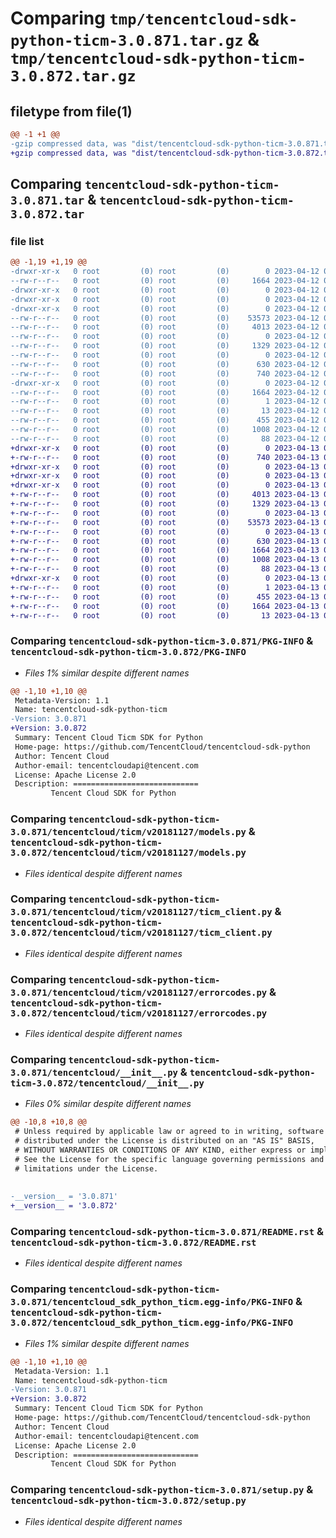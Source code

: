 # Comparing `tmp/tencentcloud-sdk-python-ticm-3.0.871.tar.gz` & `tmp/tencentcloud-sdk-python-ticm-3.0.872.tar.gz`

## filetype from file(1)

```diff
@@ -1 +1 @@
-gzip compressed data, was "dist/tencentcloud-sdk-python-ticm-3.0.871.tar", last modified: Wed Apr 12 00:43:41 2023, max compression
+gzip compressed data, was "dist/tencentcloud-sdk-python-ticm-3.0.872.tar", last modified: Thu Apr 13 01:03:13 2023, max compression
```

## Comparing `tencentcloud-sdk-python-ticm-3.0.871.tar` & `tencentcloud-sdk-python-ticm-3.0.872.tar`

### file list

```diff
@@ -1,19 +1,19 @@
-drwxr-xr-x   0 root         (0) root         (0)        0 2023-04-12 00:43:41.000000 tencentcloud-sdk-python-ticm-3.0.871/
--rw-r--r--   0 root         (0) root         (0)     1664 2023-04-12 00:43:41.000000 tencentcloud-sdk-python-ticm-3.0.871/PKG-INFO
-drwxr-xr-x   0 root         (0) root         (0)        0 2023-04-12 00:43:41.000000 tencentcloud-sdk-python-ticm-3.0.871/tencentcloud/
-drwxr-xr-x   0 root         (0) root         (0)        0 2023-04-12 00:43:41.000000 tencentcloud-sdk-python-ticm-3.0.871/tencentcloud/ticm/
-drwxr-xr-x   0 root         (0) root         (0)        0 2023-04-12 00:43:41.000000 tencentcloud-sdk-python-ticm-3.0.871/tencentcloud/ticm/v20181127/
--rw-r--r--   0 root         (0) root         (0)    53573 2023-04-12 00:43:41.000000 tencentcloud-sdk-python-ticm-3.0.871/tencentcloud/ticm/v20181127/models.py
--rw-r--r--   0 root         (0) root         (0)     4013 2023-04-12 00:43:41.000000 tencentcloud-sdk-python-ticm-3.0.871/tencentcloud/ticm/v20181127/ticm_client.py
--rw-r--r--   0 root         (0) root         (0)        0 2023-04-12 00:43:41.000000 tencentcloud-sdk-python-ticm-3.0.871/tencentcloud/ticm/v20181127/__init__.py
--rw-r--r--   0 root         (0) root         (0)     1329 2023-04-12 00:43:41.000000 tencentcloud-sdk-python-ticm-3.0.871/tencentcloud/ticm/v20181127/errorcodes.py
--rw-r--r--   0 root         (0) root         (0)        0 2023-04-12 00:43:41.000000 tencentcloud-sdk-python-ticm-3.0.871/tencentcloud/ticm/__init__.py
--rw-r--r--   0 root         (0) root         (0)      630 2023-04-12 00:43:41.000000 tencentcloud-sdk-python-ticm-3.0.871/tencentcloud/__init__.py
--rw-r--r--   0 root         (0) root         (0)      740 2023-04-12 00:43:41.000000 tencentcloud-sdk-python-ticm-3.0.871/README.rst
-drwxr-xr-x   0 root         (0) root         (0)        0 2023-04-12 00:43:41.000000 tencentcloud-sdk-python-ticm-3.0.871/tencentcloud_sdk_python_ticm.egg-info/
--rw-r--r--   0 root         (0) root         (0)     1664 2023-04-12 00:43:41.000000 tencentcloud-sdk-python-ticm-3.0.871/tencentcloud_sdk_python_ticm.egg-info/PKG-INFO
--rw-r--r--   0 root         (0) root         (0)        1 2023-04-12 00:43:41.000000 tencentcloud-sdk-python-ticm-3.0.871/tencentcloud_sdk_python_ticm.egg-info/dependency_links.txt
--rw-r--r--   0 root         (0) root         (0)       13 2023-04-12 00:43:41.000000 tencentcloud-sdk-python-ticm-3.0.871/tencentcloud_sdk_python_ticm.egg-info/top_level.txt
--rw-r--r--   0 root         (0) root         (0)      455 2023-04-12 00:43:41.000000 tencentcloud-sdk-python-ticm-3.0.871/tencentcloud_sdk_python_ticm.egg-info/SOURCES.txt
--rw-r--r--   0 root         (0) root         (0)     1008 2023-04-12 00:43:41.000000 tencentcloud-sdk-python-ticm-3.0.871/setup.py
--rw-r--r--   0 root         (0) root         (0)       88 2023-04-12 00:43:41.000000 tencentcloud-sdk-python-ticm-3.0.871/setup.cfg
+drwxr-xr-x   0 root         (0) root         (0)        0 2023-04-13 01:03:13.000000 tencentcloud-sdk-python-ticm-3.0.872/
+-rw-r--r--   0 root         (0) root         (0)      740 2023-04-13 01:03:13.000000 tencentcloud-sdk-python-ticm-3.0.872/README.rst
+drwxr-xr-x   0 root         (0) root         (0)        0 2023-04-13 01:03:13.000000 tencentcloud-sdk-python-ticm-3.0.872/tencentcloud/
+drwxr-xr-x   0 root         (0) root         (0)        0 2023-04-13 01:03:13.000000 tencentcloud-sdk-python-ticm-3.0.872/tencentcloud/ticm/
+drwxr-xr-x   0 root         (0) root         (0)        0 2023-04-13 01:03:13.000000 tencentcloud-sdk-python-ticm-3.0.872/tencentcloud/ticm/v20181127/
+-rw-r--r--   0 root         (0) root         (0)     4013 2023-04-13 01:03:13.000000 tencentcloud-sdk-python-ticm-3.0.872/tencentcloud/ticm/v20181127/ticm_client.py
+-rw-r--r--   0 root         (0) root         (0)     1329 2023-04-13 01:03:13.000000 tencentcloud-sdk-python-ticm-3.0.872/tencentcloud/ticm/v20181127/errorcodes.py
+-rw-r--r--   0 root         (0) root         (0)        0 2023-04-13 01:03:13.000000 tencentcloud-sdk-python-ticm-3.0.872/tencentcloud/ticm/v20181127/__init__.py
+-rw-r--r--   0 root         (0) root         (0)    53573 2023-04-13 01:03:13.000000 tencentcloud-sdk-python-ticm-3.0.872/tencentcloud/ticm/v20181127/models.py
+-rw-r--r--   0 root         (0) root         (0)        0 2023-04-13 01:03:13.000000 tencentcloud-sdk-python-ticm-3.0.872/tencentcloud/ticm/__init__.py
+-rw-r--r--   0 root         (0) root         (0)      630 2023-04-13 01:03:13.000000 tencentcloud-sdk-python-ticm-3.0.872/tencentcloud/__init__.py
+-rw-r--r--   0 root         (0) root         (0)     1664 2023-04-13 01:03:13.000000 tencentcloud-sdk-python-ticm-3.0.872/PKG-INFO
+-rw-r--r--   0 root         (0) root         (0)     1008 2023-04-13 01:03:13.000000 tencentcloud-sdk-python-ticm-3.0.872/setup.py
+-rw-r--r--   0 root         (0) root         (0)       88 2023-04-13 01:03:13.000000 tencentcloud-sdk-python-ticm-3.0.872/setup.cfg
+drwxr-xr-x   0 root         (0) root         (0)        0 2023-04-13 01:03:13.000000 tencentcloud-sdk-python-ticm-3.0.872/tencentcloud_sdk_python_ticm.egg-info/
+-rw-r--r--   0 root         (0) root         (0)        1 2023-04-13 01:03:13.000000 tencentcloud-sdk-python-ticm-3.0.872/tencentcloud_sdk_python_ticm.egg-info/dependency_links.txt
+-rw-r--r--   0 root         (0) root         (0)      455 2023-04-13 01:03:13.000000 tencentcloud-sdk-python-ticm-3.0.872/tencentcloud_sdk_python_ticm.egg-info/SOURCES.txt
+-rw-r--r--   0 root         (0) root         (0)     1664 2023-04-13 01:03:13.000000 tencentcloud-sdk-python-ticm-3.0.872/tencentcloud_sdk_python_ticm.egg-info/PKG-INFO
+-rw-r--r--   0 root         (0) root         (0)       13 2023-04-13 01:03:13.000000 tencentcloud-sdk-python-ticm-3.0.872/tencentcloud_sdk_python_ticm.egg-info/top_level.txt
```

### Comparing `tencentcloud-sdk-python-ticm-3.0.871/PKG-INFO` & `tencentcloud-sdk-python-ticm-3.0.872/PKG-INFO`

 * *Files 1% similar despite different names*

```diff
@@ -1,10 +1,10 @@
 Metadata-Version: 1.1
 Name: tencentcloud-sdk-python-ticm
-Version: 3.0.871
+Version: 3.0.872
 Summary: Tencent Cloud Ticm SDK for Python
 Home-page: https://github.com/TencentCloud/tencentcloud-sdk-python
 Author: Tencent Cloud
 Author-email: tencentcloudapi@tencent.com
 License: Apache License 2.0
 Description: ============================
         Tencent Cloud SDK for Python
```

### Comparing `tencentcloud-sdk-python-ticm-3.0.871/tencentcloud/ticm/v20181127/models.py` & `tencentcloud-sdk-python-ticm-3.0.872/tencentcloud/ticm/v20181127/models.py`

 * *Files identical despite different names*

### Comparing `tencentcloud-sdk-python-ticm-3.0.871/tencentcloud/ticm/v20181127/ticm_client.py` & `tencentcloud-sdk-python-ticm-3.0.872/tencentcloud/ticm/v20181127/ticm_client.py`

 * *Files identical despite different names*

### Comparing `tencentcloud-sdk-python-ticm-3.0.871/tencentcloud/ticm/v20181127/errorcodes.py` & `tencentcloud-sdk-python-ticm-3.0.872/tencentcloud/ticm/v20181127/errorcodes.py`

 * *Files identical despite different names*

### Comparing `tencentcloud-sdk-python-ticm-3.0.871/tencentcloud/__init__.py` & `tencentcloud-sdk-python-ticm-3.0.872/tencentcloud/__init__.py`

 * *Files 0% similar despite different names*

```diff
@@ -10,8 +10,8 @@
 # Unless required by applicable law or agreed to in writing, software
 # distributed under the License is distributed on an "AS IS" BASIS,
 # WITHOUT WARRANTIES OR CONDITIONS OF ANY KIND, either express or implied.
 # See the License for the specific language governing permissions and
 # limitations under the License.
 
 
-__version__ = '3.0.871'
+__version__ = '3.0.872'
```

### Comparing `tencentcloud-sdk-python-ticm-3.0.871/README.rst` & `tencentcloud-sdk-python-ticm-3.0.872/README.rst`

 * *Files identical despite different names*

### Comparing `tencentcloud-sdk-python-ticm-3.0.871/tencentcloud_sdk_python_ticm.egg-info/PKG-INFO` & `tencentcloud-sdk-python-ticm-3.0.872/tencentcloud_sdk_python_ticm.egg-info/PKG-INFO`

 * *Files 1% similar despite different names*

```diff
@@ -1,10 +1,10 @@
 Metadata-Version: 1.1
 Name: tencentcloud-sdk-python-ticm
-Version: 3.0.871
+Version: 3.0.872
 Summary: Tencent Cloud Ticm SDK for Python
 Home-page: https://github.com/TencentCloud/tencentcloud-sdk-python
 Author: Tencent Cloud
 Author-email: tencentcloudapi@tencent.com
 License: Apache License 2.0
 Description: ============================
         Tencent Cloud SDK for Python
```

### Comparing `tencentcloud-sdk-python-ticm-3.0.871/setup.py` & `tencentcloud-sdk-python-ticm-3.0.872/setup.py`

 * *Files identical despite different names*

